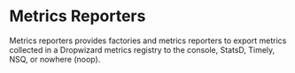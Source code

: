 # Metrics Reporters

Metrics reporters provides factories and metrics reporters to
export metrics collected in a Dropwizard metrics registry to
the console, StatsD, Timely, NSQ, or nowhere (noop).